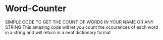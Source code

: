 # Word-Counter
SIMPLE CODE TO GET THE COUNT OF WORDS IN YOUR NAME OR ANY STRING
This amazing code will let you count the occurances of each word in  a string and will return in a neat dictionary format
